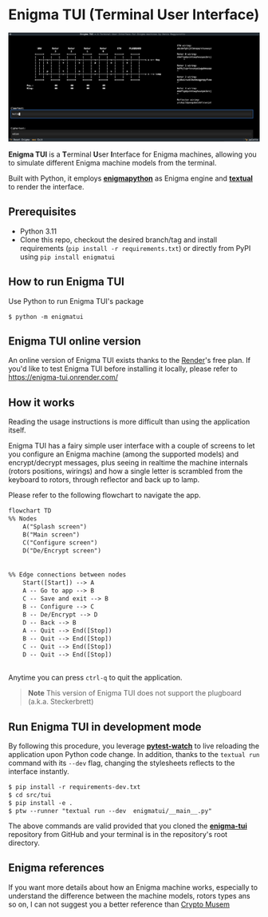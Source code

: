 # Enigma TUI (Terminal User Interface)

![Enigma TUI](img/enigmatui.png)

**Enigma TUI** is a **T**erminal **U**ser **I**nterface for Enigma machines, allowing you to simulate different Enigma machine models from the terminal.

Built with Python, it employs [**enigmapython**](https://pypi.org/project/enigmapython/) as Enigma engine and [**textual**](https://pypi.org/project/textual/) to render the interface.

## Prerequisites

- Python 3.11
- Clone this repo, checkout the desired branch/tag and install requirements (`pip install -r requirements.txt`) or directly from PyPI using `pip install enigmatui`

## How to run Enigma TUI

Use Python to run Enigma TUI's package

```console
$ python -m enigmatui
```

## Enigma TUI online version

An online version of Enigma TUI exists thanks to the [Render](https://render.com)'s free plan. If you'd like to test Enigma TUI before installing it locally, please refer to https://enigma-tui.onrender.com/


## How it works

Reading the usage instructions is more difficult than using the application itself. 

Enigma TUI has a fairy simple user interface with a couple of screens to let you configure an Enigma machine (among the supported models) and encrypt/decrypt messages, plus seeing in realtime the machine internals (rotors positions, wirings) and how a single letter is scrambled from the keyboard to rotors, through reflector and back up to lamp.

Please refer to the following flowchart to navigate the app.

```mermaid
flowchart TD
%% Nodes
    A("Splash screen")
    B("Main screen")
    C("Configure screen")
    D("De/Encrypt screen")


%% Edge connections between nodes
    Start([Start]) --> A
    A -- Go to app --> B 
    C -- Save and exit --> B
    B -- Configure --> C
    B -- De/Encrypt --> D
    D -- Back --> B
    A -- Quit --> End([Stop])
    B -- Quit --> End([Stop])
    C -- Quit --> End([Stop])
    D -- Quit --> End([Stop])
    
```

Anytime you can press `ctrl-q` to quit the application.

> **Note**
> This version of Enigma TUI does not support the plugboard (a.k.a. Steckerbrett)


## Run Enigma TUI in development mode

By following this procedure, you leverage [**pytest-watch**](https://pypi.org/project/pytest-watch/) to live reloading the application upon Python code change. 
In addition, thanks to the `textual run` command with its `--dev` flag, changing the stylesheets reflects to the interface instantly.

```console
$ pip install -r requirements-dev.txt
$ cd src/tui
$ pip install -e .
$ ptw --runner "textual run --dev  enigmatui/__main__.py"      
```

The above commands are valid provided that you cloned the [**enigma-tui**](https://github.com/denismaggior8/enigma-tui) repository from GitHub and your terminal is in the repository's root directory.

## Enigma references

If you want more details about how an Enigma machine works, especially to understand the difference between the machine models, rotors types ans so on, I can not suggest you a better reference than [Crypto Musem](https://www.cryptomuseum.com/crypto/enigma/index.htm) 